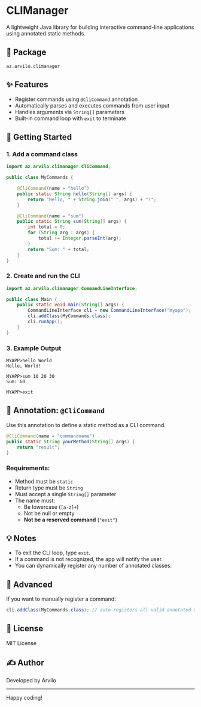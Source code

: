 # CLIManager

A lightweight Java library for building interactive command-line applications using annotated static methods.

## 🏦 Package
`az.arvilo.climanager`

## ✨ Features

- Register commands using `@CliCommand` annotation
- Automatically parses and executes commands from user input
- Handles arguments via `String[]` parameters
- Built-in command loop with `exit` to terminate

## 🚀 Getting Started

### 1. Add a command class

```java
import az.arvilo.climanager.CliCommand;

public class MyCommands {

    @CliCommand(name = "hello")
    public static String hello(String[] args) {
        return "Hello, " + String.join(" ", args) + "!";
    }

    @CliCommand(name = "sum")
    public static String sum(String[] args) {
        int total = 0;
        for (String arg : args) {
            total += Integer.parseInt(arg);
        }
        return "Sum: " + total;
    }
}
```

### 2. Create and run the CLI

```java
import az.arvilo.climanager.CommandLineInterface;

public class Main {
    public static void main(String[] args) {
        CommandLineInterface cli = new CommandLineInterface("myapp");
        cli.addClass(MyCommands.class);
        cli.runApp();
    }
}
```

### 3. Example Output

```
MYAPP>hello World
Hello, World!

MYAPP>sum 10 20 30
Sum: 60

MYAPP>exit
```

## 🧠 Annotation: `@CliCommand`

Use this annotation to define a static method as a CLI command.

```java
@CliCommand(name = "commandname")
public static String yourMethod(String[] args) {
    return "result";
}
```

### Requirements:

- Method must be `static`
- Return type must be `String`
- Must accept a single `String[]` parameter
- The name must:
  - Be lowercase (`[a-z]+`)
  - Not be null or empty
  - **Not be a reserved command** (`"exit"`)

## 💡 Notes

- To exit the CLI loop, type `exit`.
- If a command is not recognized, the app will notify the user.
- You can dynamically register any number of annotated classes.

## 🔧 Advanced

If you want to manually register a command:

```java
cli.addClass(MyCommands.class); // auto-registers all valid annotated methods
```

## 🧪 License

MIT License
## ✍️ Author

Developed by Arvilo

---

Happy coding!

